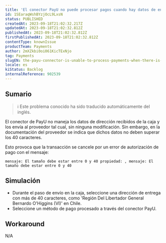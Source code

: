```yaml
---
title: 'El conector PayU no puede procesar pagos cuando hay datos de envío que contienen más de 40 caracteres.'
id: 1SEaraqWshBYzjOcL9LxsN
status: PUBLISHED
createdAt: 2023-09-18T21:02:32.217Z
updatedAt: 2023-09-18T21:02:32.812Z
publishedAt: 2023-09-18T21:02:32.812Z
firstPublishedAt: 2023-09-18T21:02:32.812Z
contentType: knownIssue
productTeam: Payments
author: 2mXZkbi0oi061KicTExNjo
tag: Payments
slugEN: the-payu-connector-is-unable-to-process-payments-when-there-is-shipping-data-containing-more-than-40-characters
locale: es
kiStatus: Backlog
internalReference: 902539
---
```


## Sumario

>ℹ️ Este problema conocido ha sido traducido automáticamente del inglés.


El conector de PayU no maneja los datos de dirección recibidos de la caja y los envía al proveedor tal cual, sin ninguna modificación. Sin embargo, en la documentación del proveedor se indica que dichos datos no deben superar los 40 caracteres.

Esto provoca que la transacción se cancele por un error de autorización de pago con el mensaje:

    mensaje: El tamaño debe estar entre 0 y 40 propiedad: , mensaje: El tamaño debe estar entre 0 y 40



##

## Simulación



- Durante el paso de envío en la caja, seleccione una dirección de entrega con más de 40 caracteres, como 'Región Del Libertador General Bernardo O'Higgins (VI)' en Chile.
- Seleccione un método de pago procesado a través del conector PayU.


##

## Workaround


N/A





